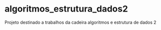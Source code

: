# algoritmos_estrutura_dados2
Projeto destinado a trabalhos da cadeira algoritmos e estrutura de dados 2
